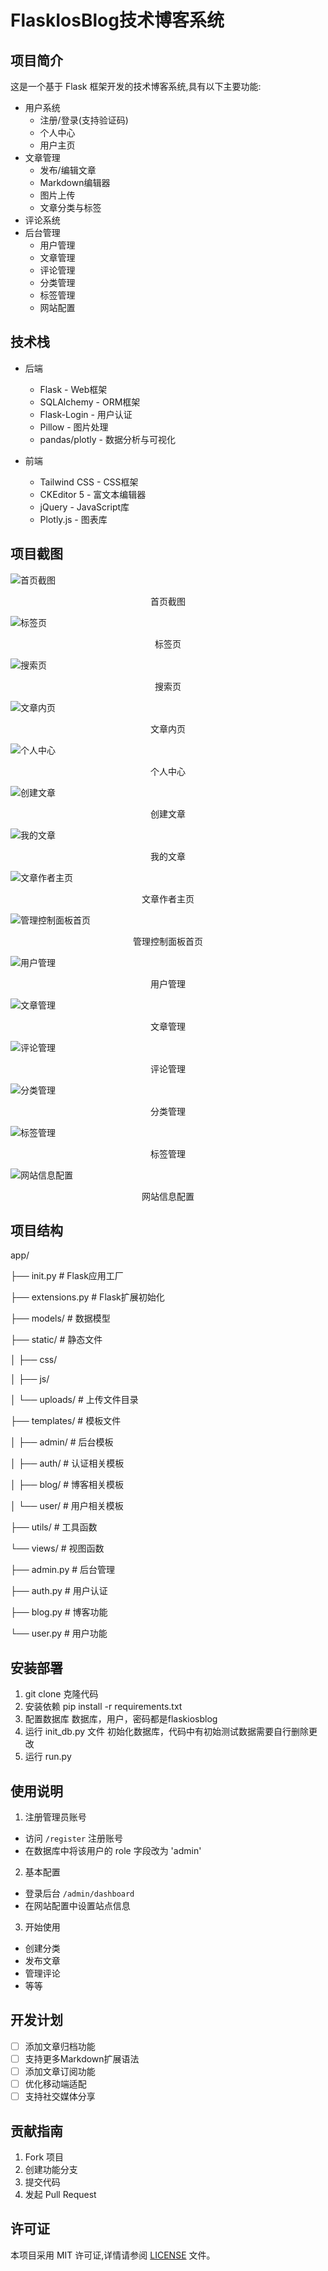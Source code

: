 # FlaskIosBlog技术博客系统

## 项目简介
这是一个基于 Flask 框架开发的技术博客系统,具有以下主要功能:

- 用户系统
  - 注册/登录(支持验证码)
  - 个人中心
  - 用户主页
- 文章管理
  - 发布/编辑文章
  - Markdown编辑器
  - 图片上传
  - 文章分类与标签
- 评论系统
- 后台管理
  - 用户管理
  - 文章管理  
  - 评论管理
  - 分类管理
  - 标签管理
  - 网站配置

## 技术栈

- 后端
  - Flask - Web框架
  - SQLAlchemy - ORM框架
  - Flask-Login - 用户认证
  - Pillow - 图片处理
  - pandas/plotly - 数据分析与可视化

- 前端
  - Tailwind CSS - CSS框架
  - CKEditor 5 - 富文本编辑器
  - jQuery - JavaScript库
  - Plotly.js - 图表库

## 项目截图

![首页截图](/viewimg/index.png)
<p align="center">首页截图</p>

![标签页](/viewimg/tagpage.png)
<p align="center">标签页</p>

![搜索页](/viewimg/search.png)
<p align="center">搜索页</p>

![文章内页](/viewimg/article.png)
<p align="center">文章内页</p>

![个人中心](/viewimg/mepage.png)
<p align="center">个人中心</p>

![创建文章](/viewimg/create_article.png)
<p align="center">创建文章</p>

![我的文章](/viewimg/myarticle.png)
<p align="center">我的文章</p>

![文章作者主页](/viewimg/userpage.png)
<p align="center">文章作者主页</p>

![管理控制面板首页](/viewimg/admin_dashboard.png)
<p align="center">管理控制面板首页</p>

![用户管理](/viewimg/admin_users.png)
<p align="center">用户管理</p>

![文章管理](/viewimg/admin_articles.png)
<p align="center">文章管理</p>

![评论管理](/viewimg/admin_comments.png)
<p align="center">评论管理</p>

![分类管理](/viewimg/admin_categories.png)
<p align="center">分类管理</p>

![标签管理](/viewimg/admin_tags.png)
<p align="center">标签管理</p>

![网站信息配置](/viewimg/admin_siteconfig.png)
<p align="center">网站信息配置</p>







## 项目结构

app/

├── init.py # Flask应用工厂

├── extensions.py # Flask扩展初始化

├── models/ # 数据模型

├── static/ # 静态文件

│ ├── css/

│ ├── js/

│ └── uploads/ # 上传文件目录

├── templates/ # 模板文件

│ ├── admin/ # 后台模板

│ ├── auth/ # 认证相关模板

│ ├── blog/ # 博客相关模板

│ └── user/ # 用户相关模板

├── utils/ # 工具函数

└── views/ # 视图函数

├── admin.py # 后台管理

├── auth.py # 用户认证

├── blog.py # 博客功能

└── user.py # 用户功能

## 安装部署

1. git clone 克隆代码
2. 安装依赖 pip install -r requirements.txt
3. 配置数据库 数据库，用户，密码都是flaskiosblog
4. 运行 init_db.py 文件 初始化数据库，代码中有初始测试数据需要自行删除更改
5. 运行 run.py

## 使用说明

1. 注册管理员账号
- 访问 `/register` 注册账号
- 在数据库中将该用户的 role 字段改为 'admin'

2. 基本配置
- 登录后台 `/admin/dashboard`
- 在网站配置中设置站点信息

3. 开始使用
- 创建分类
- 发布文章
- 管理评论
- 等等

## 开发计划

- [ ] 添加文章归档功能
- [ ] 支持更多Markdown扩展语法
- [ ] 添加文章订阅功能
- [ ] 优化移动端适配
- [ ] 支持社交媒体分享

## 贡献指南

1. Fork 项目
2. 创建功能分支
3. 提交代码
4. 发起 Pull Request

## 许可证

本项目采用 MIT 许可证,详情请参阅 [LICENSE](LICENSE) 文件。